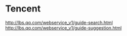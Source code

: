 
# Tencent
http://lbs.qq.com/webservice_v1/guide-search.html  
http://lbs.qq.com/webservice_v1/guide-suggestion.html